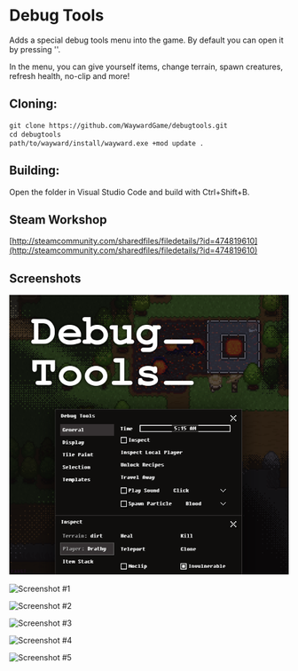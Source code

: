 # Debug Tools
Adds a special debug tools menu into the game. By default you can open it by pressing '\'.

In the menu, you can give yourself items, change terrain, spawn creatures, refresh health, no-clip and more!

## Cloning:
```
git clone https://github.com/WaywardGame/debugtools.git
cd debugtools
path/to/wayward/install/wayward.exe +mod update .
```

## Building:
Open the folder in Visual Studio Code and build with Ctrl+Shift+B.

## Steam Workshop
[http://steamcommunity.com/sharedfiles/filedetails/?id=474819610](http://steamcommunity.com/sharedfiles/filedetails/?id=474819610)

## Screenshots
![Debug Tools](https://raw.githubusercontent.com/WaywardGame/debugtools/master/mod.png "Debug Tools")

![Screenshot #1](https://steamuserimages-a.akamaihd.net/ugc/951837284911276512/8BEF463069DAC4715DD135BF884AF69AE5E5E94E/ "Screenshot #1")

![Screenshot #2](https://steamuserimages-a.akamaihd.net/ugc/951837284911276530/757CC5717567AC57DEEB0BE7EA48B9C53468F2EF/ "Screenshot #2")

![Screenshot #3](https://steamuserimages-a.akamaihd.net/ugc/951837284911276542/98BFAB237291ADC82F67D86E60FB619B6EC2D7C4/ "Screenshot #3")

![Screenshot #4](https://steamuserimages-a.akamaihd.net/ugc/951837284911276553/38FF94B245EA9EAF21129A5F8D209CBA6A91E28B/ "Screenshot #4")

![Screenshot #5](https://steamuserimages-a.akamaihd.net/ugc/951837284911276569/15DF20358065FBB6F67FC6971835ECC0190072D1/ "Screenshot #5")